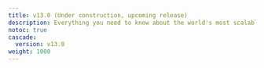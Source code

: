 ```yaml
---
title: v13.0 (Under construction, upcoming release)
description: Everything you need to know about the world's most scalable open-source MySQL platform
notoc: true
cascade:
  version: v13.0
weight: 1000
---
```


